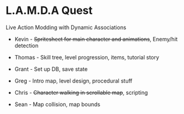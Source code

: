 L.A.M.D.A Quest
===============

Live Action Modding with Dynamic Associations

* Kevin - ~~Spritesheet for main character and animations~~, Enemy/hit detection

* Thomas - Skill tree, level progression, items, tutorial story

* Grant - Set up DB, save state

* Greg - Intro map, level design, procedural stuff

* Chris - ~~Character walking in scrollable map~~, scripting
 
* Sean - Map collision, map bounds
